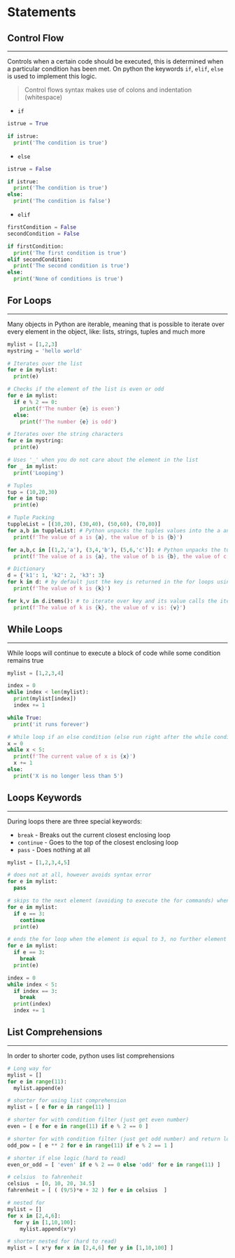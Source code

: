 # Statements

## Control Flow
---
Controls when a certain code should be executed, this is determined when a particular condition has been met. On python the keywords `if`, `elif`, `else` is used to implement this logic.

> Control flows syntax makes use of colons and indentation (whitespace)

- `if`
```python
istrue = True

if istrue:
  print('The condition is true')
```

- `else`
```python
istrue = False

if istrue:
  print('The condition is true')
else:
  print('The condition is false')
```

- `elif`
```python
firstCondition = False
secondCondition = False

if firstCondition:
  print('The first condition is true')
elif secondCondition:
  print('The second condition is true')
else:
  print('None of conditions is true')
```

## For Loops
---
Many objects in Python are iterable, meaning that is possible to iterate over every element in the object, like: lists, strings, tuples and much more

```python
mylist = [1,2,3]
mystring = 'hello world'

# Iterates over the list
for e in mylist:
  print(e)

# Checks if the element of the list is even or odd
for e in mylist:
  if e % 2 == 0:
    print(f'The number {e} is even')
  else:
    print(f'The number {e} is odd')

# Iterates over the string characters
for e in mystring:
  print(e)

# Uses '_' when you do not care about the element in the list
for _ in mylist:
  print('Looping')

# Tuples
tup = (10,20,30)
for e in tup:
  print(e)

# Tuple Packing
tuppleList = [(10,20), (30,40), (50,60), (70,80)]
for a,b in tuppleList: # Python unpacks the tuples values into the a and b variables
  print(f'The value of a is {a}, the value of b is {b}')

for a,b,c in [(1,2,'a'), (3,4,'b'), (5,6,'c')]: # Python unpacks the tuples values into the a, b and c variables
  print(f'The value of a is {a}, the value of b is {b}, the value of c is {c}')

# Dictionary
d = {'k1': 1, 'k2': 2, 'k3': 3}
for k in d: # by default just the key is returned in the for loops using dictionaries
  print(f'The value of k is {k}')

for k,v in d.items(): # to iterate over key and its value calls the items() method that return a tuple
  print(f'The value of k is {k}, the value of v is: {v}')
```
## While Loops
---

While loops will continue to execute a block of code while some condition remains true

```python
mylist = [1,2,3,4]

index = 0
while index < len(mylist):
  print(mylist[index])
  index += 1

while True:
  print('it runs forever')

# While loop if an else condition (else run right after the while condition fails)
x = 0
while x < 5:
  print(f'The current value of x is {x}')
  x += 1
else:
  print('X is no longer less than 5')
```

## Loops Keywords
---

During loops there are three special keywords:

- `break` - Breaks out the current closest enclosing loop
- `continue` - Goes to the top of the closest enclosing loop
- `pass` - Does nothing at all

```python
mylist = [1,2,3,4,5]

# does not at all, however avoids syntax error
for e in mylist:
  pass

# skips to the next element (avoiding to execute the for commands) when the element is equal to 3
for e in mylist:
  if e == 3:
    continue
  print(e)

# ends the for loop when the element is equal to 3, no further element will be evaluated
for e in mylist:
  if e == 3:
    break
  print(e)

index = 0
while index < 5:
  if index == 3:
    break
  print(index)
  index += 1
``` 

## List Comprehensions
---

In order to shorter code, python uses list comprehensions
```python
# Long way for
mylist = []
for e in range(11):
  mylist.append(e)

# shorter for using list comprehension
mylist = [ e for e in range(11) ]

# shorter for with condition filter (just get even number)
even = [ e for e in range(11) if e % 2 == 0 ]

# shorter for with condition filter (just get odd number) and return logic (power of the element)
odd_pow = [ e ** 2 for e in range(11) if e % 2 == 1 ] 

# shorter if else logic (hard to read)
even_or_odd = [ 'even' if e % 2 == 0 else 'odd' for e in range(11) ]

# celsius  to fahrenheit
celsius  = [0, 10, 20, 34.5]
fahrenheit = [ ( (9/5)*e + 32 ) for e in celsius  ]

# nested for
mylist = []
for x in [2,4,6]:
  for y in [1,10,100]:
    mylist.append(x*y)

# shorter nested for (hard to read)
mylist = [ x*y for x in [2,4,6] for y in [1,10,100] ]
```